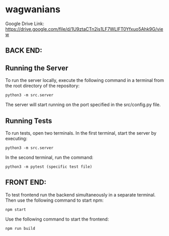 # wagwanians

Google Drive Link:
https://drive.google.com/file/d/1U9ztaCTn2is1LF7WLlFT0Yfxuo5Ahk9G/view


## BACK END:

## Running the Server
To run the server locally, execute the following command in a terminal from the root directory of the repository:

```
python3 -m src.server
```

The server will start running on the port specified in the src/config.py file.

## Running Tests
To run tests, open two terminals. In the first terminal, start the server by executing:

```
python3 -m src.server
```

In the second terminal, run the command:

```
python3 -m pytest (specific test file)
```

## FRONT END:
To test frontend run the backend simultaneously in a separate terminal.
Then use the following command to start npm:

```
npm start
```

Use the following command to start the frontend:

```
npm run build
```
